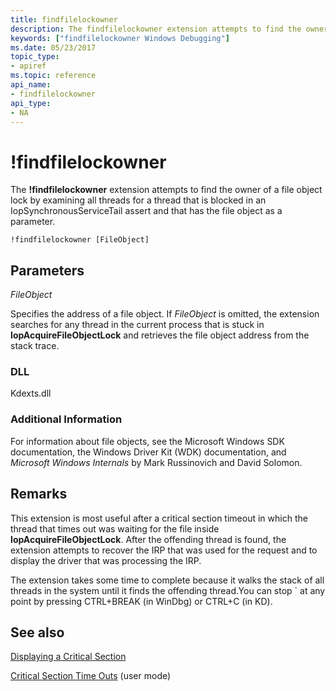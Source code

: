 ```yaml
---
title: findfilelockowner
description: The findfilelockowner extension attempts to find the owner of a file object lock by examining all threads for a thread that is blocked.
keywords: ["findfilelockowner Windows Debugging"]
ms.date: 05/23/2017
topic_type:
- apiref
ms.topic: reference
api_name:
- findfilelockowner
api_type:
- NA
---
```


# !findfilelockowner

The **!findfilelockowner** extension attempts to find the owner of a file object lock by examining all threads for a thread that is blocked in an IopSynchronousServiceTail assert and that has the file object as a parameter.

```dbgcmd
!findfilelockowner [FileObject]
```

## Parameters

*FileObject*

Specifies the address of a file object. If *FileObject* is omitted, the extension searches for any thread in the current process that is stuck in **IopAcquireFileObjectLock** and retrieves the file object address from the stack trace.

### DLL

Kdexts.dll

### Additional Information

For information about file objects, see the Microsoft Windows SDK documentation, the Windows Driver Kit (WDK) documentation, and *Microsoft Windows Internals* by Mark Russinovich and David Solomon.

## Remarks

This extension is most useful after a critical section timeout in which the thread that times out was waiting for the file inside **IopAcquireFileObjectLock**. After the offending thread is found, the extension attempts to recover the IRP that was used for the request and to display the driver that was processing the IRP.

The extension takes some time to complete because it walks the stack of all threads in the system until it finds the offending thread.You can stop \` at any point by pressing CTRL+BREAK (in WinDbg) or CTRL+C (in KD).

## See also

[Displaying a Critical Section](displaying-a-critical-section.md)

[Critical Section Time Outs](critical-section-time-outs.md) (user mode)
